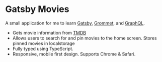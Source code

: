 # Gatsby Movies

A small application for me to learn [Gatsby](https://www.gatsbyjs.com), [Grommet](https://v2.grommet.io), and [GraphQL](https://graphql.org).

- Gets movie information from [TMDB](https://www.themoviedb.org/?language=en-US)
- Allows users to search for and pin movies to the home screen. Stores pinned movies in localstorage
- Fully typed using TypeScript.
- Responsive, mobile first design. Supports Chrome & Safari.
